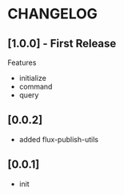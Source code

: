 # CHANGELOG

## [1.0.0] - First Release
Features
* initialize
* command
* query

## [0.0.2]
* added flux-publish-utils

## [0.0.1]
* init